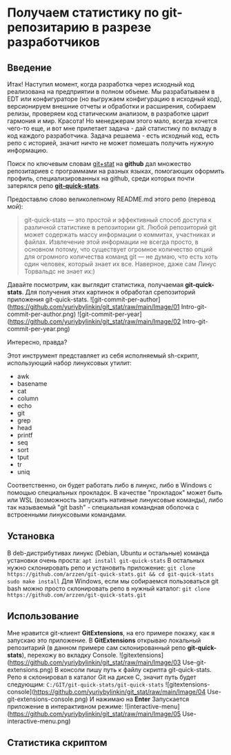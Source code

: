 # Получаем статистику по git-репозитарию в разрезе разработчиков

## Введение

Итак! Наступил момент, когда разработка через исходный код реализована на предприятии в полном объеме. Мы разрабатываем в EDT или конфигураторе (но выгружаем конфигурацию в исходный код), версионируем внешние отчеты и обработки и расширения, собираем релизы, проверяем код статическим анализом, в разработке царит гармония и мир. Красота!
Но менеджерам этого мало, всегда хочется чего-то еще, и вот мне прилетает задача - дай статистику по вкладу в код каждого разработчика.
Задача решаема - есть исходный код, есть репо с историей, значит ничто не может помешать получить нужную информацию.

Поиск по ключевым словам [git+stat](https://github.com/search?q=git+stat) на **github** дал множество репозитариев с программами на разных языках, помогающих оформить профиль, специализированных на github, среди которых почти затерялся репо **[git-quick-stats](https://github.com/arzzen/git-quick-stats)**.

Предоставлю слово великолепному README.md этого репо (перевод мой):
> git-quick-stats — это простой и эффективный способ доступа к различной статистике в репозитории git.
> Любой репозиторий git может содержать массу информации о коммитах, участниках и файлах. Извлечение этой информации не всегда просто, в основном потому, что существует огромное количество опций для огромного количества команд git — не думаю, что есть хоть один человек, который знает их все. Наверное, даже сам Линус Торвальдс не знает их:)

Давайте посмотрим, как выглядит статистика, получаемая **git-quick-stats**. Для получения этих картинок я обработал срепозиторий приложения git-quick-stats.
![git-commit-per-author](https://github.com/yuriybylinkin/git_stat/raw/main/Image/01 Intro-git-commit-per-author.png)
![git-commit-per-year](https://github.com/yuriybylinkin/git_stat/raw/main/Image/02 Intro-git-commit-per-year.png)

Интересно, правда?

Этот инструмент представляет из себя исполняемый sh-скрипт, использующий набор линуксовых утилит:
- awk
- basename
- cat
- column
- echo
- git
- grep
- head
- printf
- seq
- sort
- tput
- tr
- uniq

Соответственно, он будет работать либо в линукс, либо в Windows с помощью специальных прокладок. В качестве "прокладок" может быть или WSL (возможность запускать нативные линуксовые команды), либо так называемый "git bash" - специальная командная оболочка с встроенными линуксовыми командами.

## Установка

В deb-дистрибутивах линукс (Debian, Ubuntu и остальные) команда установки очень проста:
`apt install git-quick-stats`
В остальных нужно склонировать репо и установить приложение:
`git clone https://github.com/arzzen/git-quick-stats.git && cd git-quick-stats`
`sudo make install`
Для Windows, если мы собираемся пользоваться git bash можно просто склонировать репо в нужный каталог:
`git clone https://github.com/arzzen/git-quick-stats.git`

## Использование

Мне нравится git-клиент **GitExtensions**, на его примере покажу, как я запускаю это приложение. В **GitExtensions** открываю локальный репозитарий (в данном примере сам склонированный репо **git-quick-stats**), перехожу во вкладку Console.
![gitextensions](https://github.com/yuriybylinkin/git_stat/raw/main/Image/03 Use-git-extensions.png)
В консоли пишу путь к файлу скрипта git-quick-stats. Репо я склонировал в каталог Git на диске C, значит путь будет следующим:
`C:/GIT/git-quick-stats/git-quick-stats`
![gitextensions-console](https://github.com/yuriybylinkin/git_stat/raw/main/Image/04 Use-git-extensions-console.png)
И нажимаю на **Enter**
Запускается приложение в интерактивном режиме:
![interactive-menu](https://github.com/yuriybylinkin/git_stat/raw/main/Image/05 Use-interactive-menu.png)

## Статистика скриптом